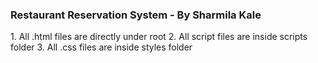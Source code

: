 ### Restaurant Reservation System - By Sharmila Kale
1\. All .html files are directly under root
2\. All script files are inside scripts folder
3\. All .css files are inside styles folder